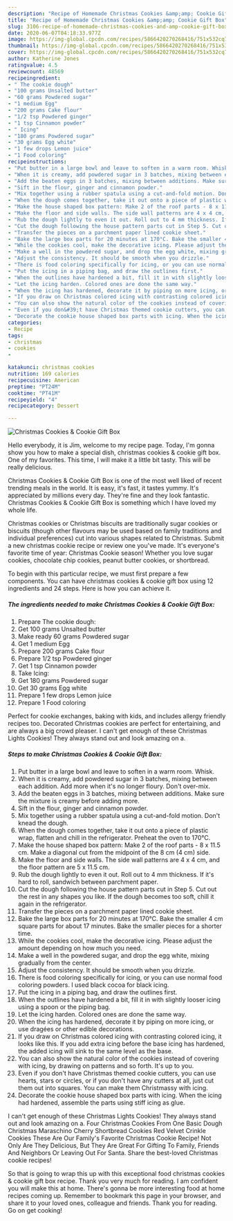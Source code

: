 ```yaml
---
description: "Recipe of Homemade Christmas Cookies &amp;amp; Cookie Gift Box"
title: "Recipe of Homemade Christmas Cookies &amp;amp; Cookie Gift Box"
slug: 3106-recipe-of-homemade-christmas-cookies-and-amp-cookie-gift-box
date: 2020-06-07T04:18:33.977Z
image: https://img-global.cpcdn.com/recipes/5866420270268416/751x532cq70/christmas-cookies-cookie-gift-box-recipe-main-photo.jpg
thumbnail: https://img-global.cpcdn.com/recipes/5866420270268416/751x532cq70/christmas-cookies-cookie-gift-box-recipe-main-photo.jpg
cover: https://img-global.cpcdn.com/recipes/5866420270268416/751x532cq70/christmas-cookies-cookie-gift-box-recipe-main-photo.jpg
author: Katherine Jones
ratingvalue: 4.5
reviewcount: 48569
recipeingredient:
- " The cookie dough"
- "100 grams Unsalted butter"
- "60 grams Powdered sugar"
- "1 medium Egg"
- "200 grams Cake flour"
- "1/2 tsp Powdered ginger"
- "1 tsp Cinnamon powder"
- " Icing"
- "180 grams Powdered sugar"
- "30 grams Egg white"
- "1 few drops Lemon juice"
- "1 Food coloring"
recipeinstructions:
- "Put butter in a large bowl and leave to soften in a warm room. Whisk."
- "When it is creamy, add powdered sugar in 3 batches, mixing between each addition. Add more when it&#39;s no longer floury. Don&#39;t over-mix."
- "Add the beaten eggs in 3 batches, mixing between additions. Make sure the mixture is creamy before adding more."
- "Sift in the flour, ginger and cinnamon powder."
- "Mix together using a rubber spatula using a cut-and-fold motion. Don&#39;t knead the dough."
- "When the dough comes together, take it out onto a piece of plastic wrap, flatten and chill in the refrigerator. Preheat the oven to 170°C."
- "Make the house shaped box pattern: Make 2 of the roof parts - 8 x 11.5 cm. Make a diagonal cut from the midpoint of the 8 cm (4 cm) side."
- "Make the floor and side walls. The side wall patterns are 4 x 4 cm, and the floor pattern are 5 x 11.5 cm."
- "Rub the dough lightly to even it out. Roll out to 4 mm thickness. If it&#39;s hard to roll, sandwich between parchment paper."
- "Cut the dough following the house pattern parts cut in Step 5. Cut out the rest in any shapes you like. If the dough becomes too soft, chill it again in the refrigerator."
- "Transfer the pieces on a parchment paper lined cookie sheet."
- "Bake the large box parts for 20 minutes at 170°C. Bake the smaller 4 cm square parts for about 17 minutes. Bake the smaller pieces for a shorter time."
- "While the cookies cool, make the decorative icing. Please adjust the amount depending on how much you need."
- "Make a well in the powdered sugar, and drop the egg white, mixing gradually from the center."
- "Adjust the consistency. It should be smooth when you drizzle."
- "There is food coloring specifically for icing, or you can use normal food coloring powders. I used black cocoa for black icing."
- "Put the icing in a piping bag, and draw the outlines first."
- "When the outlines have hardened a bit, fill it in with slightly looser icing using a spoon or the piping bag."
- "Let the icing harden. Colored ones are done the same way."
- "When the icing has hardened, decorate it by piping on more icing, or use dragées or other edible decorations."
- "If you draw on Christmas colored icing with contrasting colored icing, it looks like this. If you add extra icing before the base icing has hardened, the added icing will sink to the same level as the base."
- "You can also show the natural color of the cookies instead of covering with icing, by drawing on patterns and so forth. It&#39;s up to you."
- "Even if you don&#39;t have Christmas themed cookie cutters, you can use hearts, stars or circles, or if you don&#39;t have any cutters at all, just cut them out into squares. You can make them Christmassy with icing."
- "Decorate the cookie house shaped box parts with icing. When the icing had hardened, assemble the parts using stiff icing as glue."
categories:
- Recipe
tags:
- christmas
- cookies
- 

katakunci: christmas cookies  
nutrition: 169 calories
recipecuisine: American
preptime: "PT24M"
cooktime: "PT41M"
recipeyield: "4"
recipecategory: Dessert

---
```



![Christmas Cookies &amp; Cookie Gift Box](https://img-global.cpcdn.com/recipes/5866420270268416/751x532cq70/christmas-cookies-cookie-gift-box-recipe-main-photo.jpg)

Hello everybody, it is Jim, welcome to my recipe page. Today, I'm gonna show you how to make a special dish, christmas cookies &amp; cookie gift box. One of my favorites. This time, I will make it a little bit tasty. This will be really delicious.

Christmas Cookies &amp; Cookie Gift Box is one of the most well liked of recent trending meals in the world. It is easy, it's fast, it tastes yummy. It's appreciated by millions every day. They're fine and they look fantastic. Christmas Cookies &amp; Cookie Gift Box is something which I have loved my whole life.

Christmas cookies or Christmas biscuits are traditionally sugar cookies or biscuits (though other flavours may be used based on family traditions and individual preferences) cut into various shapes related to Christmas. Submit a new christmas cookie recipe or review one you&#39;ve made. It&#39;s everyone&#39;s favorite time of year: Christmas Cookie season! Whether you love sugar cookies, chocolate chip cookies, peanut butter cookies, or shortbread.


To begin with this particular recipe, we must first prepare a few components. You can have christmas cookies &amp; cookie gift box using 12 ingredients and 24 steps. Here is how you can achieve it.

<!--inarticleads1-->

##### The ingredients needed to make Christmas Cookies &amp; Cookie Gift Box:

1. Prepare  The cookie dough:
1. Get 100 grams Unsalted butter
1. Make ready 60 grams Powdered sugar
1. Get 1 medium Egg
1. Prepare 200 grams Cake flour
1. Prepare 1/2 tsp Powdered ginger
1. Get 1 tsp Cinnamon powder
1. Take  Icing:
1. Get 180 grams Powdered sugar
1. Get 30 grams Egg white
1. Prepare 1 few drops Lemon juice
1. Prepare 1 Food coloring


Perfect for cookie exchanges, baking with kids, and includes allergy friendly recipes too. Decorated Christmas cookies are perfect for entertaining, and are always a big crowd pleaser. I can&#39;t get enough of these Christmas Lights Cookies! They always stand out and look amazing on a. 

<!--inarticleads2-->

##### Steps to make Christmas Cookies &amp; Cookie Gift Box:

1. Put butter in a large bowl and leave to soften in a warm room. Whisk.
1. When it is creamy, add powdered sugar in 3 batches, mixing between each addition. Add more when it&#39;s no longer floury. Don&#39;t over-mix.
1. Add the beaten eggs in 3 batches, mixing between additions. Make sure the mixture is creamy before adding more.
1. Sift in the flour, ginger and cinnamon powder.
1. Mix together using a rubber spatula using a cut-and-fold motion. Don&#39;t knead the dough.
1. When the dough comes together, take it out onto a piece of plastic wrap, flatten and chill in the refrigerator. Preheat the oven to 170°C.
1. Make the house shaped box pattern: Make 2 of the roof parts - 8 x 11.5 cm. Make a diagonal cut from the midpoint of the 8 cm (4 cm) side.
1. Make the floor and side walls. The side wall patterns are 4 x 4 cm, and the floor pattern are 5 x 11.5 cm.
1. Rub the dough lightly to even it out. Roll out to 4 mm thickness. If it&#39;s hard to roll, sandwich between parchment paper.
1. Cut the dough following the house pattern parts cut in Step 5. Cut out the rest in any shapes you like. If the dough becomes too soft, chill it again in the refrigerator.
1. Transfer the pieces on a parchment paper lined cookie sheet.
1. Bake the large box parts for 20 minutes at 170°C. Bake the smaller 4 cm square parts for about 17 minutes. Bake the smaller pieces for a shorter time.
1. While the cookies cool, make the decorative icing. Please adjust the amount depending on how much you need.
1. Make a well in the powdered sugar, and drop the egg white, mixing gradually from the center.
1. Adjust the consistency. It should be smooth when you drizzle.
1. There is food coloring specifically for icing, or you can use normal food coloring powders. I used black cocoa for black icing.
1. Put the icing in a piping bag, and draw the outlines first.
1. When the outlines have hardened a bit, fill it in with slightly looser icing using a spoon or the piping bag.
1. Let the icing harden. Colored ones are done the same way.
1. When the icing has hardened, decorate it by piping on more icing, or use dragées or other edible decorations.
1. If you draw on Christmas colored icing with contrasting colored icing, it looks like this. If you add extra icing before the base icing has hardened, the added icing will sink to the same level as the base.
1. You can also show the natural color of the cookies instead of covering with icing, by drawing on patterns and so forth. It&#39;s up to you.
1. Even if you don&#39;t have Christmas themed cookie cutters, you can use hearts, stars or circles, or if you don&#39;t have any cutters at all, just cut them out into squares. You can make them Christmassy with icing.
1. Decorate the cookie house shaped box parts with icing. When the icing had hardened, assemble the parts using stiff icing as glue.


I can&#39;t get enough of these Christmas Lights Cookies! They always stand out and look amazing on a. Four Christmas Cookies From One Basic Dough Christmas Maraschino Cherry Shortbread Cookies Red Velvet Crinkle Cookies These Are Our Family&#39;s Favorite Christmas Cookie Recipe! Not Only Are They Delicious, But They Are Great For Gifting To Family, Friends And Neighbors Or Leaving Out For Santa. Share the best-loved Christmas cookie recipes! 

So that is going to wrap this up with this exceptional food christmas cookies &amp; cookie gift box recipe. Thank you very much for reading. I am confident you will make this at home. There's gonna be more interesting food at home recipes coming up. Remember to bookmark this page in your browser, and share it to your loved ones, colleague and friends. Thank you for reading. Go on get cooking!
